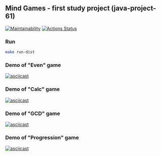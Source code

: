 ## Mind Games - first study project  (java-project-61)

[![Maintainability](https://api.codeclimate.com/v1/badges/3d4ce6a1089987eda475/maintainability)](https://codeclimate.com/github/evil-face/java-project-61/maintainability)
[![Actions Status](https://github.com/evil-face/java-project-61/workflows/hexlet-check/badge.svg)](https://github.com/evil-face/java-project-61/actions)

### Run
```sh
make run-dist
```
### Demo of "Even" game
[![asciicast](https://asciinema.org/a/51jR49iM4XzbsSW4E1u8wvuJY.svg)](https://asciinema.org/a/51jR49iM4XzbsSW4E1u8wvuJY)

### Demo of "Calc" game
[![asciicast](https://asciinema.org/a/xEl2g0lfaqgrIgEtUgPHJmHvj.svg)](https://asciinema.org/a/xEl2g0lfaqgrIgEtUgPHJmHvj)

### Demo of "GCD" game
[![asciicast](https://asciinema.org/a/ZP88VC6ovxHXtn98kqjiUMhdc.svg)](https://asciinema.org/a/ZP88VC6ovxHXtn98kqjiUMhdc)

### Demo of "Progression" game
[![asciicast](https://asciinema.org/a/Zv2978gGjooK7avvwQgEmZ1Ws.svg)](https://asciinema.org/a/Zv2978gGjooK7avvwQgEmZ1Ws)
